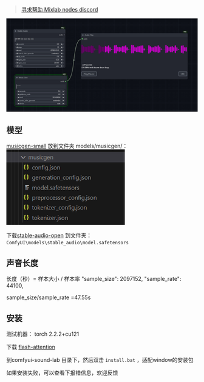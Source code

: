 
> [寻求帮助 Mixlab nodes discord](https://discord.gg/cXs9vZSqeK)



![](./nodes.png)

## 模型
[musicgen-small](https://huggingface.co/facebook/musicgen-small) 放到文件夹 models/musicgen/：
![](./musicgen_model.png)

下载[stable-audio-open](https://huggingface.co/stabilityai/stable-audio-open-1.0) 到文件夹：
```ComfyUI\models\stable_audio\model.safetensors```


## 声音长度
长度（秒）= 样本大小 / 样本率
"sample_size": 2097152,
"sample_rate": 44100,

sample_size/sample_rate =47.55s

## 安装
测试机器：
torch 2.2.2+cu121 

下载 [flash-attention](https://github.com/bdashore3/flash-attention/releases/download/v2.5.2/flash_attn-2.5.2+cu122torch2.2.0cxx11abiFALSE-cp311-cp311-win_amd64.whl)

到comfyui-sound-lab 目录下，然后双击 ```install.bat``` ，适配window的安装包

如果安装失败，可以查看下报错信息，欢迎反馈